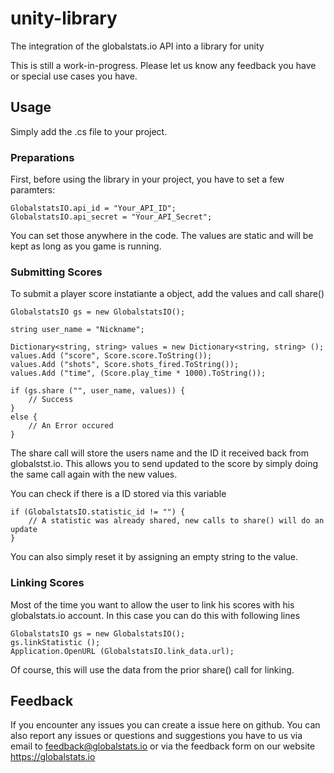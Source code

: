 # unity-library
The integration of the globalstats.io API into a library for unity

This is still a work-in-progress. Please let us know any feedback you have or special use cases you have.

## Usage
Simply add the .cs file to your project.

### Preparations
First, before using the library in your project, you have to set a few paramters:
```
GlobalstatsIO.api_id = "Your_API_ID";
GlobalstatsIO.api_secret = "Your_API_Secret";
```
You can set those anywhere in the code. The values are static and will be kept as long as you game is running.

### Submitting Scores
To submit a player score instatiante a object, add the values and call share()
```
GlobalstatsIO gs = new GlobalstatsIO();

string user_name = "Nickname";

Dictionary<string, string> values = new Dictionary<string, string> ();
values.Add ("score", Score.score.ToString());
values.Add ("shots", Score.shots_fired.ToString());
values.Add ("time", (Score.play_time * 1000).ToString());

if (gs.share ("", user_name, values)) {
    // Success
}
else {
    // An Error occured
}
```
The share call will store the users name and the ID it received back from globalstst.io.
This allows you to send updated to the score by simply doing the same call again with the new values.

You can check if there is a ID stored via this variable
```
if (GlobalstatsIO.statistic_id != "") {
    // A statistic was already shared, new calls to share() will do an update
}
```
You can also simply reset it by assigning an empty string to the value.

### Linking Scores
Most of the time you want to allow the user to link his scores with his globalstats.io account.
In this case you can do this with following lines
```
GlobalstatsIO gs = new GlobalstatsIO();
gs.linkStatistic ();
Application.OpenURL (GlobalstatsIO.link_data.url);
```
Of course, this will use the data from the prior share() call for linking.

## Feedback
If you encounter any issues you can create a issue here on github. You can also report any issues or questions and suggestions you have to us via email to feedback@globalstats.io or via the feedback form on our website https://globalstats.io
